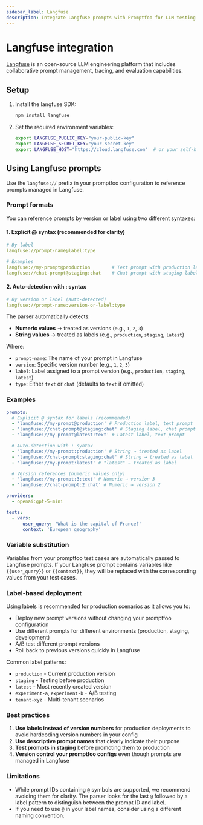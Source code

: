 ```yaml
---
sidebar_label: Langfuse
description: Integrate Langfuse prompts with Promptfoo for LLM testing. Configure version control, labels, and collaborative prompt management using environment variables and SDK setup.
---
```


# Langfuse integration

[Langfuse](https://langfuse.com) is an open-source LLM engineering platform that includes collaborative prompt management, tracing, and evaluation capabilities.

## Setup

1. Install the langfuse SDK:

   ```bash
   npm install langfuse
   ```

2. Set the required environment variables:
   ```bash
   export LANGFUSE_PUBLIC_KEY="your-public-key"
   export LANGFUSE_SECRET_KEY="your-secret-key"
   export LANGFUSE_HOST="https://cloud.langfuse.com"  # or your self-hosted URL
   ```

## Using Langfuse prompts

Use the `langfuse://` prefix in your promptfoo configuration to reference prompts managed in Langfuse.

### Prompt formats

You can reference prompts by version or label using two different syntaxes:

#### 1. Explicit @ syntax (recommended for clarity)

```yaml
# By label
langfuse://prompt-name@label:type

# Examples
langfuse://my-prompt@production        # Text prompt with production label
langfuse://chat-prompt@staging:chat    # Chat prompt with staging label
```

#### 2. Auto-detection with : syntax

```yaml
# By version or label (auto-detected)
langfuse://prompt-name:version-or-label:type
```

The parser automatically detects:

- **Numeric values** → treated as versions (e.g., `1`, `2`, `3`)
- **String values** → treated as labels (e.g., `production`, `staging`, `latest`)

Where:

- `prompt-name`: The name of your prompt in Langfuse
- `version`: Specific version number (e.g., `1`, `2`, `3`)
- `label`: Label assigned to a prompt version (e.g., `production`, `staging`, `latest`)
- `type`: Either `text` or `chat` (defaults to `text` if omitted)

### Examples

```yaml
prompts:
  # Explicit @ syntax for labels (recommended)
  - 'langfuse://my-prompt@production' # Production label, text prompt
  - 'langfuse://chat-prompt@staging:chat' # Staging label, chat prompt
  - 'langfuse://my-prompt@latest:text' # Latest label, text prompt

  # Auto-detection with : syntax
  - 'langfuse://my-prompt:production' # String → treated as label
  - 'langfuse://chat-prompt:staging:chat' # String → treated as label
  - 'langfuse://my-prompt:latest' # "latest" → treated as label

  # Version references (numeric values only)
  - 'langfuse://my-prompt:3:text' # Numeric → version 3
  - 'langfuse://chat-prompt:2:chat' # Numeric → version 2

providers:
  - openai:gpt-5-mini

tests:
  - vars:
      user_query: 'What is the capital of France?'
      context: 'European geography'
```

### Variable substitution

Variables from your promptfoo test cases are automatically passed to Langfuse prompts. If your Langfuse prompt contains variables like `{{user_query}}` or `{{context}}`, they will be replaced with the corresponding values from your test cases.

### Label-based deployment

Using labels is recommended for production scenarios as it allows you to:

- Deploy new prompt versions without changing your promptfoo configuration
- Use different prompts for different environments (production, staging, development)
- A/B test different prompt versions
- Roll back to previous versions quickly in Langfuse

Common label patterns:

- `production` - Current production version
- `staging` - Testing before production
- `latest` - Most recently created version
- `experiment-a`, `experiment-b` - A/B testing
- `tenant-xyz` - Multi-tenant scenarios

### Best practices

1. **Use labels instead of version numbers** for production deployments to avoid hardcoding version numbers in your config
2. **Use descriptive prompt names** that clearly indicate their purpose
3. **Test prompts in staging** before promoting them to production
4. **Version control your promptfoo configs** even though prompts are managed in Langfuse

### Limitations

- While prompt IDs containing `@` symbols are supported, we recommend avoiding them for clarity. The parser looks for the last `@` followed by a label pattern to distinguish between the prompt ID and label.
- If you need to use `@` in your label names, consider using a different naming convention.
